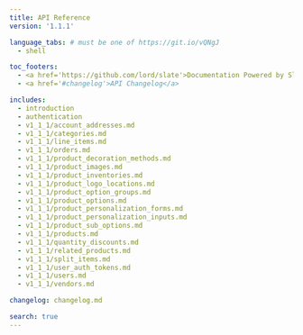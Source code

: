 ```yaml
---
title: API Reference
version: '1.1.1'

language_tabs: # must be one of https://git.io/vQNgJ
  - shell

toc_footers:
  - <a href='https://github.com/lord/slate'>Documentation Powered by Slate</a>
  - <a href='#changelog'>API Changelog</a>

includes:
  - introduction
  - authentication
  - v1_1_1/account_addresses.md
  - v1_1_1/categories.md
  - v1_1_1/line_items.md
  - v1_1_1/orders.md
  - v1_1_1/product_decoration_methods.md
  - v1_1_1/product_images.md
  - v1_1_1/product_inventories.md
  - v1_1_1/product_logo_locations.md
  - v1_1_1/product_option_groups.md
  - v1_1_1/product_options.md
  - v1_1_1/product_personalization_forms.md
  - v1_1_1/product_personalization_inputs.md
  - v1_1_1/product_sub_options.md
  - v1_1_1/products.md
  - v1_1_1/quantity_discounts.md
  - v1_1_1/related_products.md
  - v1_1_1/split_items.md
  - v1_1_1/user_auth_tokens.md
  - v1_1_1/users.md
  - v1_1_1/vendors.md

changelog: changelog.md

search: true
---
```


